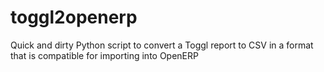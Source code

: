 # toggl2openerp
Quick and dirty Python script to convert a Toggl report to CSV in a format that is compatible for importing into OpenERP
